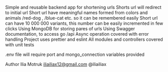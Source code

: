 Simple and reusable backend app for shortening urls
Shorts url will redirect to initial url
Short url have meaningful names formed from colors and animals /red-dog , /blue-cat etc. so it can be remembered easily
Short url can have 10 000 000 variants, this number can be easily incremented in few clicks
Using MongoDB for storing pares of urls
Using Swagger documentation, to access go /api 
Async operation covered with error handling
Project uses prettier and eslint
All modules and controllers covered with unit tests

.env file will require port and mongo_connection variables provided

Author Ilia Motruk
iliailiax12@gmail.com
@iliailiax